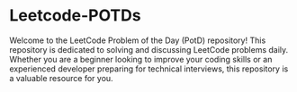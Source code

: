 # Leetcode-POTDs
Welcome to the LeetCode Problem of the Day (PotD) repository! This repository is dedicated to solving and discussing LeetCode problems daily. Whether you are a beginner looking to improve your coding skills or an experienced developer preparing for technical interviews, this repository is a valuable resource for you.
